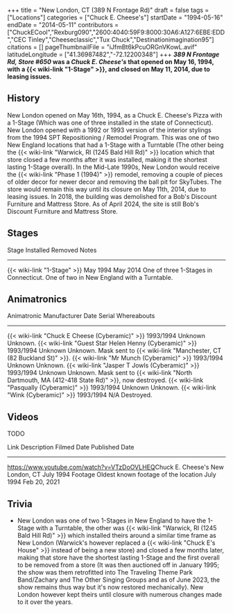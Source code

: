 +++
title = "New London, CT (389 N Frontage Rd)"
draft = false
tags = ["Locations"]
categories = ["Chuck E. Cheese's"]
startDate = "1994-05-16"
endDate = "2014-05-11"
contributors = ["ChuckECool","Rexburg090","2600:4040:59F9:8000:30A6:A127:6EBE:EDD","CEC Tinley","Cheeseclassic","Tux Chuck","Destinationimagination95"]
citations = []
pageThumbnailFile = "iJfmBt6kPcuORGnVKowL.avif"
latitudeLongitude = ["41.36987482","-72.12200348"]
+++
***389 N Frontage Rd, Store #650* was a *Chuck E. Cheese's* that opened on May 16, 1994, with a {{< wiki-link "1-Stage" >}}, and closed on May 11, 2014, due to leasing issues.**

## History

New London opened on May 16th, 1994, as a Chuck E. Cheese's Pizza with a 1-Stage (Which was one of three installed in the state of Connecticut). New London opened with a 1992 or 1993 version of the interior stylings from the 1994 SPT Repositioning / Remodel Program. This was one of two New England locations that had a 1-Stage with a Turntable (The other being the {{< wiki-link "Warwick, RI (1245 Bald Hill Rd)" >}} location which that store closed a few months after it was installed, making it the shortest lasting 1-Stage overall). In the Mid-Late 1990s, New London would receive the {{< wiki-link "Phase 1 (1994)" >}} remodel, removing a couple of pieces of older decor for newer decor and removing the ball pit for SkyTubes. The store would remain this way until its closure on May 11th, 2014, due to leasing issues. In 2018, the building was demolished for a Bob's Discount Furniture and Mattress Store.
As of April 2024, the site is still Bob's Discount Furniture and Mattress Store.

## Stages

  Stage                             Installed   Removed    Notes
  --------------------------------- ----------- ---------- -----------------------------------------------------------------------------------
  {{< wiki-link "1-Stage" >}}   May 1994    May 2014   One of three 1-Stages in Connecticut. One of two in New England with a Turntable.

## Animatronics

  Animatronic                                                  Manufacturer Date   Serial    Whereabouts
  ------------------------------------------------------------ ------------------- --------- ------------------------------------------------------------------------------------------------------
  {{< wiki-link "Chuck E Cheese (Cyberamic)" >}}           1993/1994           Unknown   Unknown.
  {{< wiki-link "Guest Star Helen Henny (Cyberamic)" >}}   1993/1994           Unknown   Unknown. Mask sent to {{< wiki-link "Manchester, CT (82 Buckland St)" >}}.
  {{< wiki-link "Mr Munch (Cyberamic)" >}}                 1993/1994           Unknown   Unknown.
  {{< wiki-link "Jasper T Jowls (Cyberamic)" >}}           1993/1994           Unknown   Unknown. Mask sent to {{< wiki-link "North Dartmouth, MA (412-418 State Rd)" >}}, now destroyed.
  {{< wiki-link "Pasqually (Cyberamic)" >}}                1993/1994           Unknown   Unknown.
  {{< wiki-link "Wink (Cyberamic)" >}}                     1993/1994           N/A       Destroyed.

## Videos

TODO

  Link                                                                                               Description                            Filmed Date   Published Date
  -------------------------------------------------------------------------------------------------- -------------------------------------- ------------- ----------------
  <https://www.youtube.com/watch?v=VTzDoOVLHEQ>Chuck E. Cheese's New London, CT July 1994 Footage   Oldest known footage of the location   July 1994     Feb 20, 2021

## Trivia

- New London was one of two 1-Stages in New England to have the 1-Stage with a Turntable, the other was {{< wiki-link "Warwick, RI (1245 Bald Hill Rd)" >}} which installed theirs around a similar time frame as New London (Warwick's however replaced a {{< wiki-link "Chuck E's House" >}} instead of being a new store) and closed a few months later, making that store have the shortest lasting 1-Stage and the first overall to be removed from a store (It was then auctioned off in January 1995; the show was them retrofitted into The Traveling Theme Park Band/Zachary and The Other Singing Groups and as of June 2023, the show remains thus way but it's now restored mechanically). New London however kept theirs until closure with numerous changes made to it over the years.
